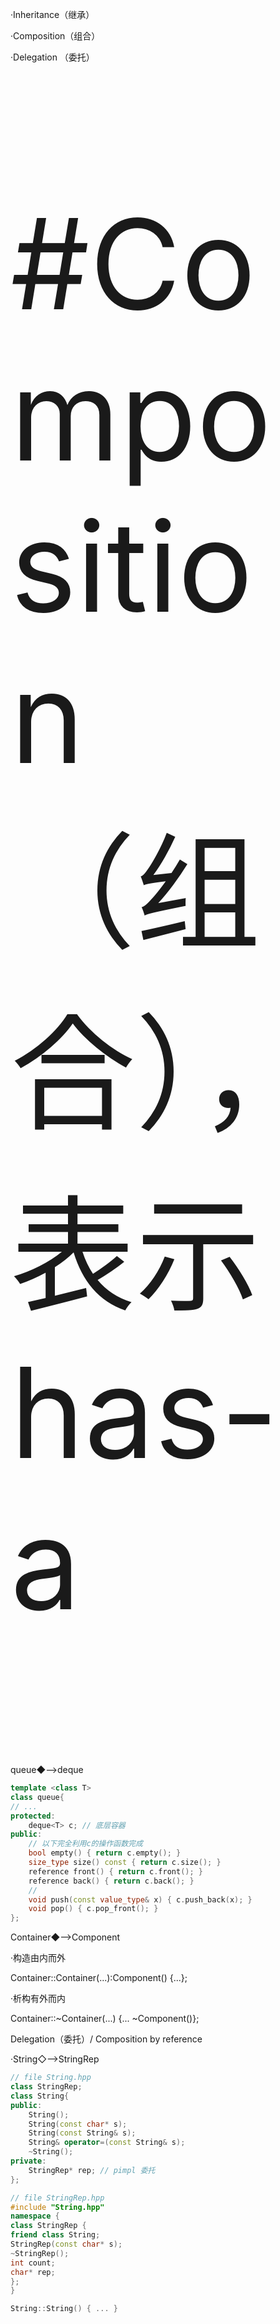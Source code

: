 ·Inheritance（继承）

·Composition（组合）

·Delegation （委托）

<p style="font-size: 200px;">#Composition（组合），表示has-a</p>


queue◆-->deque

```C++
template <class T>
class queue{
// ...
protected:
    deque<T> c; // 底层容器
public:
    // 以下完全利用c的操作函数完成
    bool empty() { return c.empty(); }
    size_type size() const { return c.size(); }
    reference front() { return c.front(); }
    reference back() { return c.back(); }
    // 
    void push(const value_type& x) { c.push_back(x); }
    void pop() { c.pop_front(); }
};
```

Container◆-->Component

·构造由内而外

Container::Container(...):Component() {...};

·析构有外而内

Container::~Container(...) {... ~Component()};

Delegation（委托）/ Composition by reference

·String◇-->StringRep

```C++ Standard
// file String.hpp
class StringRep;
class String{
public:
    String();
    String(const char* s);
    String(const String& s);
    String& operator=(const String& s);
    ~String();
private:
    StringRep* rep; // pimpl 委托
};
```

```C++
// file StringRep.hpp
#include "String.hpp"
namespace {
class StringRep {
friend class String;
StringRep(const char* s);
~StringRep();
int count;
char* rep;
};
}

String::String() { ... }
```